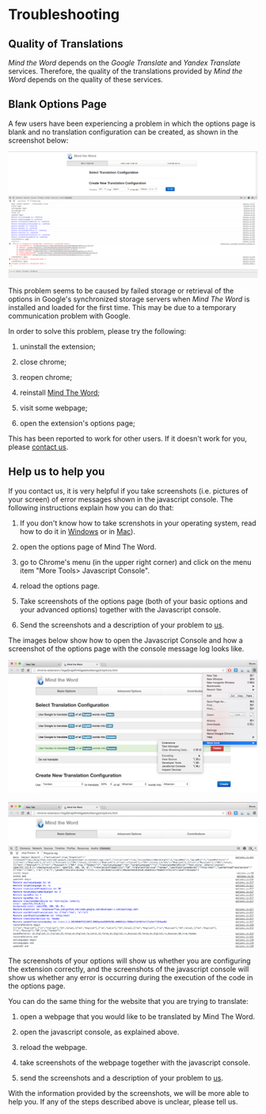 Troubleshooting
===============

Quality of Translations
-----------------------

*Mind the Word* depends on the *Google Translate* and *Yandex Translate* services. Therefore, the quality of the translations provided by *Mind the Word* depends on the quality of these services. 



Blank Options Page
------------------

A few users have been experiencing a problem in which the options page is blank and no translation configuration can be created, as shown in the screenshot below:

![BlankOptions](BlankOptions.png)


This problem seems to be caused by failed storage or retrieval of the options in Google's synchronized storage servers when *Mind The Word* is installed and loaded for the first time. This may be due to a temporary communication problem with Google.

In order to solve this problem, please try the following:

1. uninstall the extension;

2. close chrome;

3. reopen chrome;

4. reinstall [Mind The Word](http://chrome.google.com/webstore/detail/mindtheword/fabjlaokbhaoehejcoblhahcekmogbom);

5. visit some webpage;

6. open the extension's options page;

This has been reported to work for other users. If it doesn't work for you, please [contact us](mailto:MindTheWord@gmail.com).



Help us to help you
-------------------

If you contact us, it is very helpful if you take screenshots (i.e. pictures of your screen) of error messages shown in the javascript console. The following instructions explain how you can do that:


1. If you don't know how to take screnshots in your operating system, read how to do it in [Windows](http://www.wikihow.com/Take-a-Screenshot-in-Microsoft-Windows) or in [Mac](http://www.wikihow.com/Take-a-Screenshot-in-Mac-OS-X)).

2. open the options page of Mind The Word.

3. go to Chrome's menu (in the upper right corner) and click on the menu item "More Tools> Javascript Console".

4. reload the options page.

5. Take screenshots of the options page (both of your basic options and your advanced options) together with the Javascript console.

6. Send the screenshots and a description of your problem to [us](mailto:MindTheWord@gmail.com).


The images below show how to open the Javascript Console and how a screenshot of the options page with the console message log looks like.

![JSConsole](JSConsole.png)

![OptionsConsole](OptionsConsole.png)



The screenshots of your options will show us whether you are configuring the extension correctly, and the screenshots of the javascript console will show us whether any error is occurring during the execution of the code in the options page.


You can do the same thing for the website that you are trying to translate:

1. open a webpage that you would like to be translated by Mind The Word.

2. open the javascript console, as explained above.

3. reload the webpage.

4. take screenshots of the webpage together with the javascript console.

5. send the screenshots and a description of your problem to [us](mailto:MindTheWord@gmail.com).

With the information provided by the screenshots, we will be more able to help you.
If any of the steps described above is unclear, please tell us.